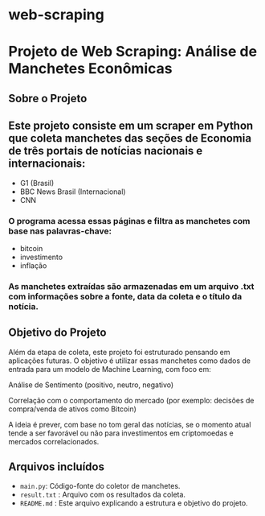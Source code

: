 # web-scraping

# Projeto de Web Scraping: Análise de Manchetes Econômicas

## Sobre o Projeto

## Este projeto consiste em um scraper em Python que coleta manchetes das seções de Economia de três portais de notícias nacionais e internacionais:

- G1 (Brasil)
- BBC News Brasil (Internacional)
- CNN

### O programa acessa essas páginas e filtra as manchetes com base nas palavras-chave:

- bitcoin
- investimento
- inflação

### As manchetes extraídas são armazenadas em um arquivo .txt com informações sobre a fonte, data da coleta e o título da notícia.

## Objetivo do Projeto

Além da etapa de coleta, este projeto foi estruturado pensando em aplicações futuras. O objetivo é utilizar essas manchetes como dados de entrada para um modelo de Machine Learning, com foco em:

Análise de Sentimento (positivo, neutro, negativo)

Correlação com o comportamento do mercado (por exemplo: decisões de compra/venda de ativos como Bitcoin)

A ideia é prever, com base no tom geral das notícias, se o momento atual tende a ser favorável ou não para investimentos em criptomoedas e mercados correlacionados.

## Arquivos incluídos 

- `main.py`: Código-fonte do coletor de manchetes.
- `result.txt` : Arquivo com os resultados da coleta.
- `README.md` : Este arquivo explicando a estrutura e objetivo do projeto.

